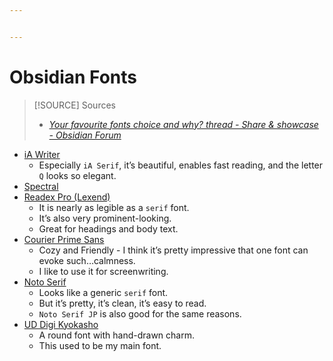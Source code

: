 ```yaml
---


---
```


# Obsidian Fonts

> [!SOURCE] Sources
> - *[Your favourite fonts choice and why? thread - Share & showcase - Obsidian Forum](https://forum.obsidian.md/t/your-favourite-fonts-choice-and-why-thread/18129/34)*

- [iA Writer](https://github.com/Bluemoondragon07/iA-Writer-Fonts)
	- Especially `iA Serif`, it’s beautiful, enables fast reading, and the letter `Q` looks so elegant.
- [Spectral](https://fonts.google.com/specimen/Spectral?preview.size=19&preview.text=Once,%20there%20were%20dragons.%20When%20I%20was%20a%20boy.%20&preview.text_type=custom&query=spectral)
- [Readex Pro (Lexend)](https://github.com/ThomasJockin/readexpro) 
	- It is nearly as legible as a `serif` font. 
	- It’s also very prominent-looking. 
	- Great for headings and body text.
- [Courier Prime Sans](https://github.com/quoteunquoteapps/CourierPrimeSans) 
	- Cozy and Friendly - I think it’s pretty impressive that one font can evoke such…calmness. 
	- I like to use it for screenwriting.
- [Noto Serif](https://fonts.google.com/noto/specimen/Noto+Serif?preview.size=19&preview.text_type=paragraph)
	- Looks like a generic `serif` font. 
	- But it’s pretty, it’s clean, it’s easy to read. 
	- `Noto Serif JP` is also good for the same reasons.
- [UD Digi Kyokasho](https://github.com/Bluemoondragon07/UD-Digi-Kyokasho-Font)
	- A round font with hand-drawn charm. 
	- This used to be my main font. 